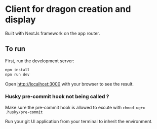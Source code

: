 # Client for dragon creation and display

Built with NextJs framework on the app router.

## To run

First, run the development server:

```bash
npm install
npm run dev
```

Open [http://localhost:3000](http://localhost:3000) with your browser to see the result.

### Husky pre-commit hook not being called ?

Make sure the pre-commit hook is allowed to excute with `chmod ug+x .husky/pre-commit`

Run your git UI application from your terminal to inherit the environment.